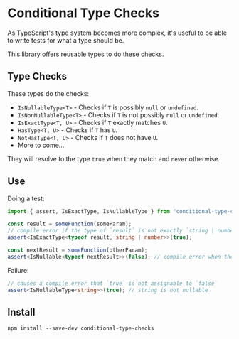 # Conditional Type Checks

As TypeScript's type system becomes more complex, it's useful to be able to write tests for what a type should be.

This library offers reusable types to do these checks.

## Type Checks

These types do the checks:

* `IsNullableType<T>` - Checks if `T` is possibly `null` or `undefined`.
* `IsNonNullableType<T>` - Checks if `T` is not possibly `null` or `undefined`.
* `IsExactType<T, U>` - Checks if `T` exactly matches `U`.
* `HasType<T, U>` - Checks if `T` has `U`.
* `NotHasType<T, U>` - Checks if `T` does not have `U`.
* More to come...

They will resolve to the type `true` when they match and `never` otherwise.

## Use

Doing a test:

```ts
import { assert, IsExactType, IsNullableType } from "conditional-type-checks";

const result = someFunction(someParam);
// compile error if the type of `result` is not exactly `string | number`
assert<IsExactType<typeof result, string | number>>(true);

const nextResult = someFunction(otherParam);
assert<IsNullable<typeof nextResult>>(false); // compile error when the type of nextResult is nullable
```

Failure:

```ts
// causes a compile error that `true` is not assignable to `false`
assert<IsNullableType<string>>(true); // string is not nullable
```

## Install

```
npm install --save-dev conditional-type-checks
```

